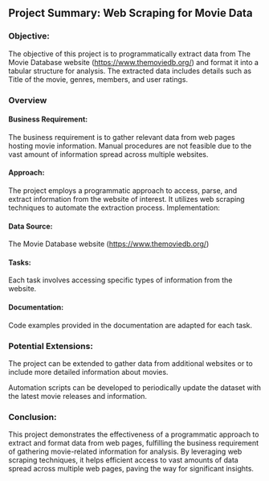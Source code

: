 ## Project Summary: Web Scraping for Movie Data

### Objective:
The objective of this project is to programmatically extract data from The Movie Database website (https://www.themoviedb.org/) and format it into a tabular structure for analysis. The extracted data includes details such as Title of the movie, genres, members, and user ratings.


### Overview


#### Business Requirement:
The business requirement is to gather relevant data from web pages hosting movie information.
Manual procedures are not feasible due to the vast amount of information spread across multiple websites.


#### Approach:
The project employs a programmatic approach to access, parse, and extract information from the website of interest.
It utilizes web scraping techniques to automate the extraction process.
Implementation:


#### Data Source: 
The Movie Database website (https://www.themoviedb.org/)


#### Tasks: 
Each task involves accessing specific types of information from the website.


#### Documentation: 
Code examples provided in the documentation are adapted for each task.


### Potential Extensions:
The project can be extended to gather data from additional websites or to include more detailed information about movies.

Automation scripts can be developed to periodically update the dataset with the latest movie releases and information.


### Conclusion:
This project demonstrates the effectiveness of a programmatic approach to extract and format data from web pages, fulfilling the business requirement of gathering movie-related information for analysis. By leveraging web scraping techniques, it helps efficient access to vast amounts of data spread across multiple web pages, paving the way for significant insights.
